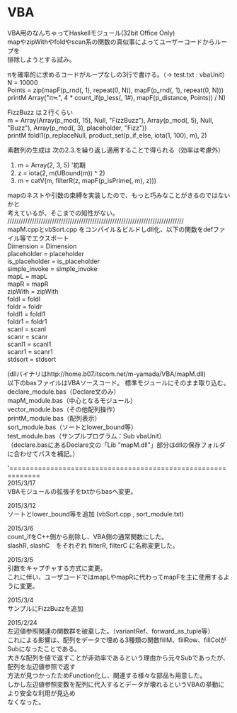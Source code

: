 # VBA
VBA用のなんちゃってHaskellモジュール(32bit Office Only)  
mapやzipWithやfoldやscan系の関数の真似事によってユーザーコードからループを  
排除しようとする試み。  

πを確率的に求めるコードがループなしの3行で書ける。（-> test.txt : vbaUnit）  
N = 10000  
Points = zip(mapF(p_rnd(, 1), repeat(0, N)), mapF(p_rnd(, 1), repeat(0, N)))  
printM Array("π≒", 4 * count_if(p_less(, 1#), mapF(p_distance, Points)) / N)  

FizzBuzz は２行くらい  
m = Array(Array(p_mod(, 15), Null, "FizzBuzz"), Array(p_mod(, 5), Null, "Buzz"), Array(p_mod(, 3), placeholder, "Fizz"))  
printM foldl1(p_replaceNull, product_set(p_if_else, iota(1, 100), m), 2)  

素数列の生成は 次の2.3.を繰り返し適用することで得られる（効率は考慮外）  
1. m = Array(2, 3, 5)  '初期  
2. z = iota(2, m(UBound(m)) ^ 2)  
3. m = catV(m, filterR(z, mapF(p_isPrime(, m), z)))  

mapのネストや引数の束縛を実装したので、もっと巧みなことがきるのではないかと  
考えているが、そこまでの知性がない。  
///////////////////////////////////////////////////////////////////////////////  
mapM.cppとvbSort.cpp をコンパイル＆ビルドしdll化、以下の関数をdefファイル等でエクスポート  
	Dimension = Dimension  
	placeholder = placeholder  
	is_placeholder = is_placeholder  
	simple_invoke = simple_invoke  
	mapL = mapL  
	mapR = mapR  
	zipWith = zipWith  
	foldl = foldl  
	foldr = foldr  
	foldl1 = foldl1  
	foldr1 = foldr1  
	scanl = scanl  
	scanr = scanr  
	scanl1 = scanl1  
	scanr1 = scanr1  
	stdsort = stdsort  	

(dllバイナリはhttp://home.b07.itscom.net/m-yamada/VBA/mapM.dll)  
以下のbasファイルはVBAソースコード。
標準モジュールにそのまま取り込む。  
  declare_module.bas（Declare文のみ）  
  mapM_module.bas（中心となるモジュール）  
  vector_module.bas（その他配列操作）  
  printM_module.bas（配列表示）  
  sort_module.bas（ソートとlower_bound等）  
  test_module.bas（サンプルプログラム：Sub vbaUnit）  
（declare.basにあるDeclare文の「Lib "mapM.dll"」部分はdllの保存フォルダに合わせてパスを補記。）  

'=============================================================  
2015/3/17  
VBAモジュールの拡張子をtxtからbasへ変更。  

2015/3/12  
ソートとlower_bound等を追加
(vbSort.cpp , sort_module.txt)

2015/3/6  
count_ifをC++側から削除し、VBA側の通常関数にした。  
slashR, slashC　をそれぞれ filterR, filterC に名称変更した。  

2015/3/5  
引数をキャプチャする方式に変更。  
これに伴い、ユーザコードではmapLやmapRに代わってmapFを主に使用するように変更。  

2015/3/4  
サンプルにFizzBuzzを追加  

2015/2/24  
左辺値参照関連の関数群を破棄した。（variantRef、forward_as_tuple等）  
これによる影響は、配列をデータで埋める3種類の関数fillM、fillRow、fillColがSubになったことである。  
大きな配列を値で返すことが非効率であるという理由から元々Subであったが、配列を左辺値参照で返す  
方法が見つかったためFunction化し、関連する様々な部品も用意した。  
しかし左辺値参照変数を配列に代入するとデータが壊れるというVBAの挙動により安全な利用が見込め  
なくなった。  

